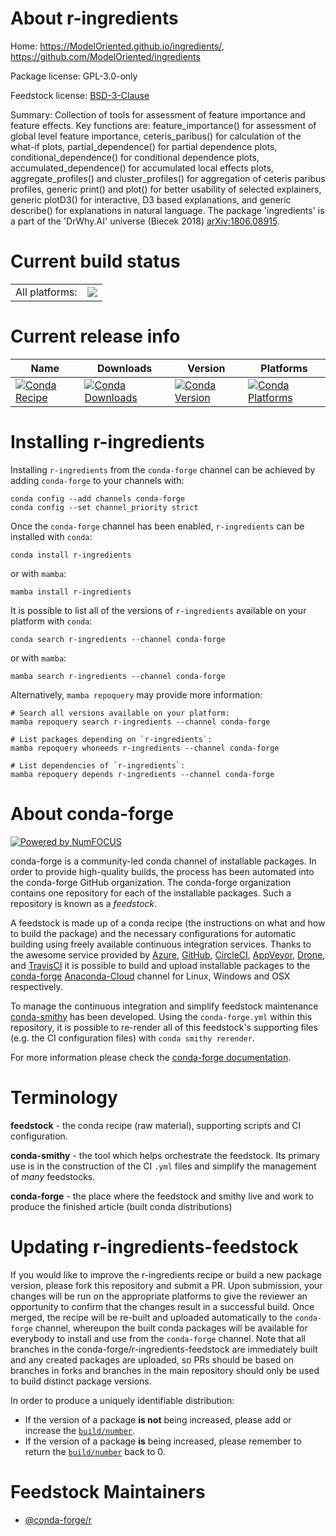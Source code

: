 About r-ingredients
===================

Home: https://ModelOriented.github.io/ingredients/, https://github.com/ModelOriented/ingredients

Package license: GPL-3.0-only

Feedstock license: [BSD-3-Clause](https://github.com/conda-forge/r-ingredients-feedstock/blob/main/LICENSE.txt)

Summary: Collection of tools for assessment of feature importance and feature effects. Key functions are: feature_importance() for assessment of global level feature importance, ceteris_paribus() for calculation of the what-if plots, partial_dependence() for partial dependence plots, conditional_dependence() for conditional dependence plots, accumulated_dependence() for accumulated local effects plots, aggregate_profiles() and cluster_profiles() for aggregation of ceteris paribus profiles, generic print() and plot() for better usability of selected explainers, generic plotD3() for interactive, D3 based explanations, and generic describe() for explanations in natural language. The package 'ingredients' is a part of the 'DrWhy.AI' universe (Biecek 2018) <arXiv:1806.08915>.

Current build status
====================


<table><tr><td>All platforms:</td>
    <td>
      <a href="https://dev.azure.com/conda-forge/feedstock-builds/_build/latest?definitionId=9553&branchName=main">
        <img src="https://dev.azure.com/conda-forge/feedstock-builds/_apis/build/status/r-ingredients-feedstock?branchName=main">
      </a>
    </td>
  </tr>
</table>

Current release info
====================

| Name | Downloads | Version | Platforms |
| --- | --- | --- | --- |
| [![Conda Recipe](https://img.shields.io/badge/recipe-r--ingredients-green.svg)](https://anaconda.org/conda-forge/r-ingredients) | [![Conda Downloads](https://img.shields.io/conda/dn/conda-forge/r-ingredients.svg)](https://anaconda.org/conda-forge/r-ingredients) | [![Conda Version](https://img.shields.io/conda/vn/conda-forge/r-ingredients.svg)](https://anaconda.org/conda-forge/r-ingredients) | [![Conda Platforms](https://img.shields.io/conda/pn/conda-forge/r-ingredients.svg)](https://anaconda.org/conda-forge/r-ingredients) |

Installing r-ingredients
========================

Installing `r-ingredients` from the `conda-forge` channel can be achieved by adding `conda-forge` to your channels with:

```
conda config --add channels conda-forge
conda config --set channel_priority strict
```

Once the `conda-forge` channel has been enabled, `r-ingredients` can be installed with `conda`:

```
conda install r-ingredients
```

or with `mamba`:

```
mamba install r-ingredients
```

It is possible to list all of the versions of `r-ingredients` available on your platform with `conda`:

```
conda search r-ingredients --channel conda-forge
```

or with `mamba`:

```
mamba search r-ingredients --channel conda-forge
```

Alternatively, `mamba repoquery` may provide more information:

```
# Search all versions available on your platform:
mamba repoquery search r-ingredients --channel conda-forge

# List packages depending on `r-ingredients`:
mamba repoquery whoneeds r-ingredients --channel conda-forge

# List dependencies of `r-ingredients`:
mamba repoquery depends r-ingredients --channel conda-forge
```


About conda-forge
=================

[![Powered by
NumFOCUS](https://img.shields.io/badge/powered%20by-NumFOCUS-orange.svg?style=flat&colorA=E1523D&colorB=007D8A)](https://numfocus.org)

conda-forge is a community-led conda channel of installable packages.
In order to provide high-quality builds, the process has been automated into the
conda-forge GitHub organization. The conda-forge organization contains one repository
for each of the installable packages. Such a repository is known as a *feedstock*.

A feedstock is made up of a conda recipe (the instructions on what and how to build
the package) and the necessary configurations for automatic building using freely
available continuous integration services. Thanks to the awesome service provided by
[Azure](https://azure.microsoft.com/en-us/services/devops/), [GitHub](https://github.com/),
[CircleCI](https://circleci.com/), [AppVeyor](https://www.appveyor.com/),
[Drone](https://cloud.drone.io/welcome), and [TravisCI](https://travis-ci.com/)
it is possible to build and upload installable packages to the
[conda-forge](https://anaconda.org/conda-forge) [Anaconda-Cloud](https://anaconda.org/)
channel for Linux, Windows and OSX respectively.

To manage the continuous integration and simplify feedstock maintenance
[conda-smithy](https://github.com/conda-forge/conda-smithy) has been developed.
Using the ``conda-forge.yml`` within this repository, it is possible to re-render all of
this feedstock's supporting files (e.g. the CI configuration files) with ``conda smithy rerender``.

For more information please check the [conda-forge documentation](https://conda-forge.org/docs/).

Terminology
===========

**feedstock** - the conda recipe (raw material), supporting scripts and CI configuration.

**conda-smithy** - the tool which helps orchestrate the feedstock.
                   Its primary use is in the construction of the CI ``.yml`` files
                   and simplify the management of *many* feedstocks.

**conda-forge** - the place where the feedstock and smithy live and work to
                  produce the finished article (built conda distributions)


Updating r-ingredients-feedstock
================================

If you would like to improve the r-ingredients recipe or build a new
package version, please fork this repository and submit a PR. Upon submission,
your changes will be run on the appropriate platforms to give the reviewer an
opportunity to confirm that the changes result in a successful build. Once
merged, the recipe will be re-built and uploaded automatically to the
`conda-forge` channel, whereupon the built conda packages will be available for
everybody to install and use from the `conda-forge` channel.
Note that all branches in the conda-forge/r-ingredients-feedstock are
immediately built and any created packages are uploaded, so PRs should be based
on branches in forks and branches in the main repository should only be used to
build distinct package versions.

In order to produce a uniquely identifiable distribution:
 * If the version of a package **is not** being increased, please add or increase
   the [``build/number``](https://docs.conda.io/projects/conda-build/en/latest/resources/define-metadata.html#build-number-and-string).
 * If the version of a package **is** being increased, please remember to return
   the [``build/number``](https://docs.conda.io/projects/conda-build/en/latest/resources/define-metadata.html#build-number-and-string)
   back to 0.

Feedstock Maintainers
=====================

* [@conda-forge/r](https://github.com/conda-forge/r/)


